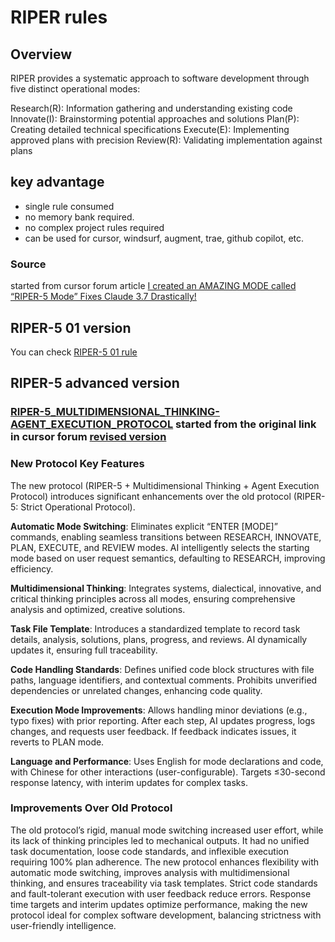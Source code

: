 # RIPER rules
## Overview
RIPER provides a systematic approach to software development through five distinct operational modes:

Research(R): Information gathering and understanding existing code
Innovate(I): Brainstorming potential approaches and solutions
Plan(P): Creating detailed technical specifications
Execute(E): Implementing approved plans with precision
Review(R): Validating implementation against plans

## key advantage
- single rule consumed
- no memory bank required.
- no complex project rules required
- can be used for cursor, windsurf, augment, trae, github copilot, etc.

### Source
started from cursor forum article [I created an AMAZING MODE called “RIPER-5 Mode” Fixes Claude 3.7 Drastically!](https://forum.cursor.com/t/i-created-an-amazing-mode-called-riper-5-mode-fixes-claude-3-7-drastically/65516)

## RIPER-5 01 version
You can check [RIPER-5 01 rule](RIPER/RIPER-5-01-version.md)

## RIPER-5 advanced version
### [RIPER-5_MULTIDIMENSIONAL_THINKING-AGENT_EXECUTION_PROTOCOL](RIPER/RIPER-5_MULTIDIMENSIONAL_THINKING-AGENT_EXECUTION_PROTOCOL.md) started from the original link in cursor forum [revised version](https://forum.cursor.com/t/i-created-an-amazing-mode-called-riper-5-mode-fixes-claude-3-7-drastically/65516/97)

### New Protocol Key Features

The new protocol (RIPER-5 + Multidimensional Thinking + Agent Execution Protocol) introduces significant enhancements over the old protocol (RIPER-5: Strict Operational Protocol).

**Automatic Mode Switching**: Eliminates explicit “ENTER [MODE]” commands, enabling seamless transitions between RESEARCH, INNOVATE, PLAN, EXECUTE, and REVIEW modes. AI intelligently selects the starting mode based on user request semantics, defaulting to RESEARCH, improving efficiency.

**Multidimensional Thinking**: Integrates systems, dialectical, innovative, and critical thinking principles across all modes, ensuring comprehensive analysis and optimized, creative solutions.

**Task File Template**: Introduces a standardized template to record task details, analysis, solutions, plans, progress, and reviews. AI dynamically updates it, ensuring full traceability.

**Code Handling Standards**: Defines unified code block structures with file paths, language identifiers, and contextual comments. Prohibits unverified dependencies or unrelated changes, enhancing code quality.

**Execution Mode Improvements**: Allows handling minor deviations (e.g., typo fixes) with prior reporting. After each step, AI updates progress, logs changes, and requests user feedback. If feedback indicates issues, it reverts to PLAN mode.

**Language and Performance**: Uses English for mode declarations and code, with Chinese for other interactions (user-configurable). Targets ≤30-second response latency, with interim updates for complex tasks.

### Improvements Over Old Protocol

The old protocol’s rigid, manual mode switching increased user effort, while its lack of thinking principles led to mechanical outputs. It had no unified task documentation, loose code standards, and inflexible execution requiring 100% plan adherence. The new protocol enhances flexibility with automatic mode switching, improves analysis with multidimensional thinking, and ensures traceability via task templates. Strict code standards and fault-tolerant execution with user feedback reduce errors. Response time targets and interim updates optimize performance, making the new protocol ideal for complex software development, balancing strictness with user-friendly intelligence.

